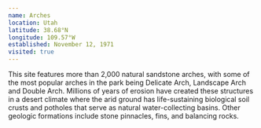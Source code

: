 ```yaml
---
name: Arches
location: Utah
latitude: 38.68°N
longitude: 109.57°W
established: November 12, 1971
visited: true
---
```


This site features more than 2,000 natural sandstone arches, with some of the most popular arches in the park being Delicate Arch, Landscape Arch and Double Arch. Millions of years of erosion have created these structures in a desert climate where the arid ground has life-sustaining biological soil crusts and potholes that serve as natural water-collecting basins. Other geologic formations include stone pinnacles, fins, and balancing rocks.
